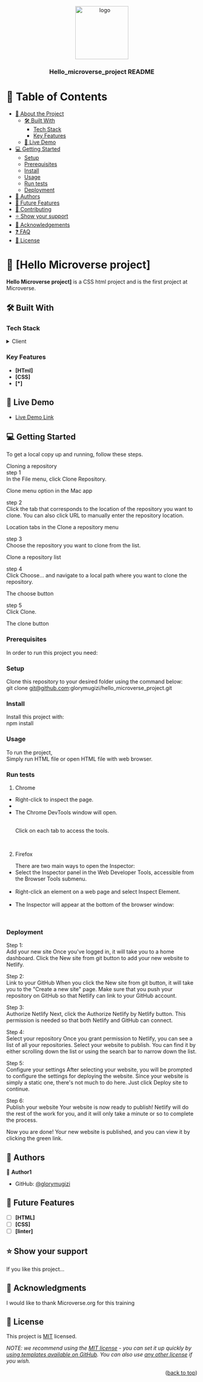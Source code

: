 <a name="readme-top"></a>

<!-- HOW TO USE:

REQUIRED SECTIONS:
- Table of Contents
- About the Project
  - Built With
  - Live Demo
- Getting Started
- Authors
- Future Features
- Contributing
- Show your support
- Acknowledgements
- License -->

<div align="center">

  <img src="murple_logo.png" alt="logo" width="140"  height="auto" />
  <br/>

  <h3><b>Hello_microverse_project README </b></h3>

</div>

# 📗 Table of Contents

- [📖 About the Project](#about-project)
  - [🛠 Built With](#built-with)
    - [Tech Stack](#tech-stack)
    - [Key Features](#key-features)
  - [🚀 Live Demo](#live-demo)
- [💻 Getting Started](#getting-started)
  - [Setup](#setup)
  - [Prerequisites](#prerequisites)
  - [Install](#install)
  - [Usage](#usage)
  - [Run tests](#run-tests)
  - [Deployment](#triangular_flag_on_post-deployment)
- [👥 Authors](#authors)
- [🔭 Future Features](#future-features)
- [🤝 Contributing](#contributing)
- [⭐️ Show your support](#support)
- [🙏 Acknowledgements](#acknowledgements)
- [❓ FAQ](#faq)
- [📝 License](#license)

<!-- PROJECT DESCRIPTION -->

# 📖 [Hello Microverse project] <a name="About html CSS and linters"></a>

**Hello Microverse project]** is a CSS html project and is the first project at Microverse.

## 🛠 Built With <a name="built-with"></a>

### Tech Stack <a name="tech-stack"></a>

<details>
  <summary>Client</summary>
  <ul>
    <li><a href="#">HTML</a></li>
    <li><a href="#">CSS</a></li>
  </ul>
</details>

### Key Features <a name="key-features"></a>

- **[HTml]**
- **[CSS]**
- **[*]**

## 🚀 Live Demo <a name="live-demo"></a>

- [Live Demo Link](#)

## 💻 Getting Started <a name="getting-started"></a>

To get a local copy up and running, follow these
steps.<br>

Cloning a repository<br>
step 1 <br>
In the File menu, click Clone Repository.

Clone menu option in the Mac app

step 2 <br>
Click the tab that corresponds to the location of the repository you want to clone. You can also click URL to manually enter the repository location.

Location tabs in the Clone a repository menu

step 3 <br>
Choose the repository you want to clone from the list.

Clone a repository list

step 4 <br>
Click Choose... and navigate to a local path where you want to clone the repository.

The choose button

step 5 <br>
Click Clone.

The clone button

### Prerequisites

In order to run this project you need:

### Setup

Clone this repository to your desired folder using the command below:<br>
git clone git@github.com:glorymugizi/hello_microverse_project.git

### Install

Install this project with:<br>
npm install

### Usage

To run the project,<br>
Simply run HTML file or open HTML file with web browser.

### Run tests

1. Chrome <br>
<ul>
<li>Right-click to inspect the page.<li><br>

<li>The Chrome DevTools window will open.</li><br>

Click on each tab to access the tools.</ul><br>

2. Firefox<br>
<ul>
There are two main ways to open the Inspector:</<br>

<li>Select the Inspector panel in the Web Developer Tools, accessible from the Browser Tools submenu.</li><br>

<li>Right-click an element on a web page and select Inspect Element.</li><br>

<li>The Inspector will appear at the bottom of the browser window:</li></ul><br>

### Deployment

Step 1: <br>
Add your new site
Once you've logged in, it will take you to a home dashboard. Click the New site from git button to add your new website to Netlify.

Step 2: <br>
Link to your GitHub
When you click the New site from git button, it will take you to the "Create a new site" page. Make sure that you push your repository on GitHub so that Netlify can link to your GitHub account.

Step 3:<br>
Authorize Netlify
Next, click the Authorize Netlify by Netlify button. This permission is needed so that both Netlify and GitHub can connect.

Step 4:<br>
Select your repository
Once you grant permission to Netlify, you can see a list of all your repositories. Select your website to publish. You can find it by either scrolling down the list or using the search bar to narrow down the list.

Step 5: <br>
Configure your settings
After selecting your website, you will be prompted to configure the settings for deploying the website. Since your website is simply a static one, there's not much to do here. Just click Deploy site to continue.

Step 6: <br>
Publish your website
Your website is now ready to publish! Netlify will do the rest of the work for you, and it will only take a minute or so to complete the process.

Now you are done! Your new website is published, and you can view it by clicking the green link.

## 👥 Authors <a name="authors"></a>

👤 **Author1**

- GitHub: [@glorymugizi](https://github.com/glorymugizi)

## 🔭 Future Features <a name="future-features"></a>

- [ ] **[HTML]**
- [ ] **[CSS]**
- [ ] **[linter]**

## ⭐️ Show your support <a name="support"></a>

If you like this project...

## 🙏 Acknowledgments <a name="acknowledgements"></a>

I would like to thank Microverse.org for this training

## 📝 License <a name="license"></a>

This project is [MIT](./LICENSE) licensed.

_NOTE: we recommend using the [MIT license](https://choosealicense.com/licenses/mit/) - you can set it up quickly by [using templates available on GitHub](https://docs.github.com/en/communities/setting-up-your-project-for-healthy-contributions/adding-a-license-to-a-repository). You can also use [any other license](https://choosealicense.com/licenses/) if you wish._

<p align="right">(<a href="#readme-top">back to top</a>)</p>
